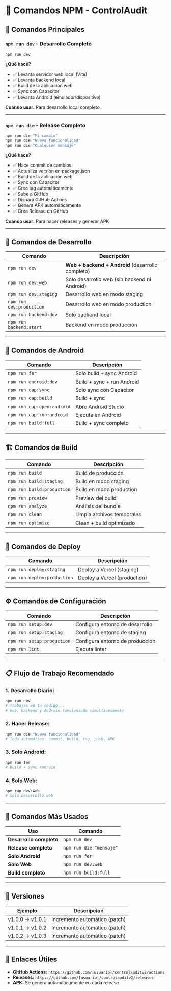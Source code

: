 # 📱 Comandos NPM - ControlAudit

## 🚀 **Comandos Principales**

### **`npm run dev`** - Desarrollo Completo
```bash
npm run dev
```
**¿Qué hace?**
- ✅ Levanta servidor web local (Vite)
- ✅ Levanta backend local
- ✅ Build de la aplicación web
- ✅ Sync con Capacitor
- ✅ Levanta Android (emulador/dispositivo)

**Cuándo usar:** Para desarrollo local completo

---

### **`npm run die`** - Release Completo
```bash
npm run die "Mi cambio"
npm run die "Nueva funcionalidad"
npm run die "Cualquier mensaje"
```
**¿Qué hace?**
- ✅ Hace commit de cambios
- ✅ Actualiza versión en package.json
- ✅ Build de la aplicación web
- ✅ Sync con Capacitor
- ✅ Crea tag automáticamente
- ✅ Sube a GitHub
- ✅ Dispara GitHub Actions
- ✅ Genera APK automáticamente
- ✅ Crea Release en GitHub

**Cuándo usar:** Para hacer releases y generar APK

---

## 🔧 **Comandos de Desarrollo**

| Comando | Descripción |
|---------|-------------|
| `npm run dev` | **Web + backend + Android** (desarrollo completo) |
| `npm run dev:web` | Solo desarrollo web (sin backend ni Android) |
| `npm run dev:staging` | Desarrollo web en modo staging |
| `npm run dev:production` | Desarrollo web en modo production |
| `npm run backend:dev` | Solo backend local |
| `npm run backend:start` | Backend en modo producción |

---

## 📱 **Comandos de Android**

| Comando | Descripción |
|---------|-------------|
| `npm run fer` | Solo build + sync Android |
| `npm run android:dev` | Build + sync + run Android |
| `npm run cap:sync` | Solo sync con Capacitor |
| `npm run cap:build` | Build + sync |
| `npm run cap:open:android` | Abre Android Studio |
| `npm run cap:run:android` | Ejecuta en Android |
| `npm run build:full` | Build + sync completo |

---

## 🏗️ **Comandos de Build**

| Comando | Descripción |
|---------|-------------|
| `npm run build` | Build de producción |
| `npm run build:staging` | Build en modo staging |
| `npm run build:production` | Build en modo production |
| `npm run preview` | Preview del build |
| `npm run analyze` | Análisis del bundle |
| `npm run clean` | Limpia archivos temporales |
| `npm run optimize` | Clean + build optimizado |

---

## 🚀 **Comandos de Deploy**

| Comando | Descripción |
|---------|-------------|
| `npm run deploy:staging` | Deploy a Vercel (staging) |
| `npm run deploy:production` | Deploy a Vercel (production) |

---

## ⚙️ **Comandos de Configuración**

| Comando | Descripción |
|---------|-------------|
| `npm run setup:dev` | Configura entorno de desarrollo |
| `npm run setup:staging` | Configura entorno de staging |
| `npm run setup:production` | Configura entorno de producción |
| `npm run lint` | Ejecuta linter |

---

## 📋 **Flujo de Trabajo Recomendado**

### **1. Desarrollo Diario:**
```bash
npm run dev
# Trabajas en tu código...
# Web, backend y Android funcionando simultáneamente
```

### **2. Hacer Release:**
```bash
npm run die "Nueva funcionalidad"
# Todo automático: commit, build, tag, push, APK
```

### **3. Solo Android:**
```bash
npm run fer
# Build + sync Android
```

### **4. Solo Web:**
```bash
npm run dev:web
# Solo desarrollo web
```

---

## 🎯 **Comandos Más Usados**

| Uso | Comando |
|-----|---------|
| **Desarrollo completo** | `npm run dev` |
| **Release completo** | `npm run die "mensaje"` |
| **Solo Android** | `npm run fer` |
| **Solo Web** | `npm run dev:web` |
| **Build completo** | `npm run build:full` |

---

## 📱 **Versiones**

| Ejemplo | Descripción |
|---------|-------------|
| v1.0.0 → v1.0.1 | Incremento automático (patch) |
| v1.0.1 → v1.0.2 | Incremento automático (patch) |
| v1.0.2 → v1.0.3 | Incremento automático (patch) |

---

## 🔗 **Enlaces Útiles**

- **GitHub Actions:** `https://github.com/[usuario]/controlauditv2/actions`
- **Releases:** `https://github.com/[usuario]/controlauditv2/releases`
- **APK:** Se genera automáticamente en cada release
